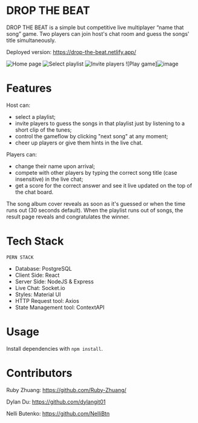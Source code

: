 # DROP THE BEAT

DROP THE BEAT is a simple but competitive live multiplayer “name that song” game. Two players can join host's chat room and guess the songs' title simultaneously.

Deployed version: https://drop-the-beat.netlify.app/

![Home page](https://github.com/dylangit01/DROP-THE-BEAT/blob/main/client/gifs/home-page.gif?raw=true "Optional title")
![Select playlist](https://github.com/dylangit01/DROP-THE-BEAT/blob/main/client/gifs/select-playlist.gif?raw=true "Optional title")
![Invite players](https://github.com/dylangit01/DROP-THE-BEAT/blob/main/client/gifs/invite-players.gif?raw=true "Optional title")
![Play game]![image](https://github.com/dylangit01/DROP-THE-BEAT/blob/main/client/gifs/play-game.gif?raw=true "Optional title")

# Features
Host can:
- select a playlist; 
- invite players to guess the songs in that playlist just by listening to a short clip of the tunes;
- control the gameflow by clicking "next song" at any moment;
- cheer up players or give them hints in the live chat.

Players can:
- change their name upon arrival;
- compete with other players by typing the correct song title (case  insensitive) in the live chat;
- get a score for the correct answer and see it live updated on the top of the chat board.

The song album cover reveals as soon as it's guessed or when the time runs out (30 seconds default). 
When the playlist runs out of songs, the result page reveals and congratulates the winner.

# Tech Stack
```PERN STACK```
-	Database: PostgreSQL 
- Client Side: React
- Server Side: NodeJS & Express
- Live Chat: Socket.io
- Styles: Material UI
- HTTP Request tool: Axios
- State Management tool: ContextAPI

# Usage

Install dependencies with `npm install`.

# Contributors

Ruby Zhuang: https://github.com/Ruby-Zhuang/

Dylan Du: https://github.com/dylangit01

Nelli Butenko: https://github.com/NelliBtn
